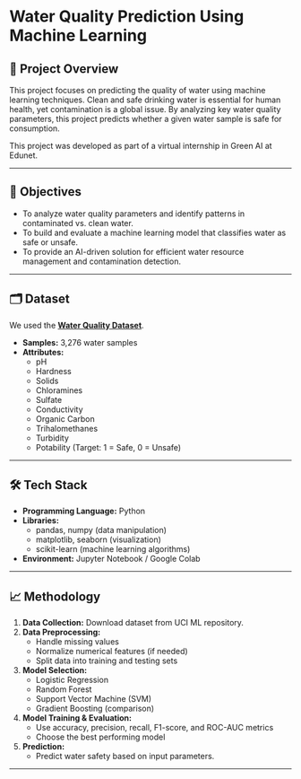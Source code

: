 # Water Quality Prediction Using Machine Learning

## 📄 Project Overview
This project focuses on predicting the quality of water using machine learning techniques. Clean and safe drinking water is essential for human health, yet contamination is a global issue. By analyzing key water quality parameters, this project predicts whether a given water sample is safe for consumption.

This project was developed as part of a virtual internship in Green AI at Edunet.

---

## 🎯 Objectives
- To analyze water quality parameters and identify patterns in contaminated vs. clean water.
- To build and evaluate a machine learning model that classifies water as safe or unsafe.
- To provide an AI-driven solution for efficient water resource management and contamination detection.

---

## 🗂 Dataset
We used the **[Water Quality Dataset](https://www.kaggle.com/datasets/adityakadiwal/water-potability/data)**.

- **Samples:** 3,276 water samples
- **Attributes:**
  - pH
  - Hardness
  - Solids
  - Chloramines
  - Sulfate
  - Conductivity
  - Organic Carbon
  - Trihalomethanes
  - Turbidity
  - Potability (Target: 1 = Safe, 0 = Unsafe)

---

## 🛠 Tech Stack
- **Programming Language:** Python
- **Libraries:** 
  - pandas, numpy (data manipulation)
  - matplotlib, seaborn (visualization)
  - scikit-learn (machine learning algorithms)
- **Environment:** Jupyter Notebook / Google Colab

---

## 📈 Methodology
1. **Data Collection:** Download dataset from UCI ML repository.
2. **Data Preprocessing:**
   - Handle missing values
   - Normalize numerical features (if needed)
   - Split data into training and testing sets
3. **Model Selection:**
   - Logistic Regression
   - Random Forest
   - Support Vector Machine (SVM)
   - Gradient Boosting (comparison)
4. **Model Training & Evaluation:**
   - Use accuracy, precision, recall, F1-score, and ROC-AUC metrics
   - Choose the best performing model
5. **Prediction:**
   - Predict water safety based on input parameters.

---
